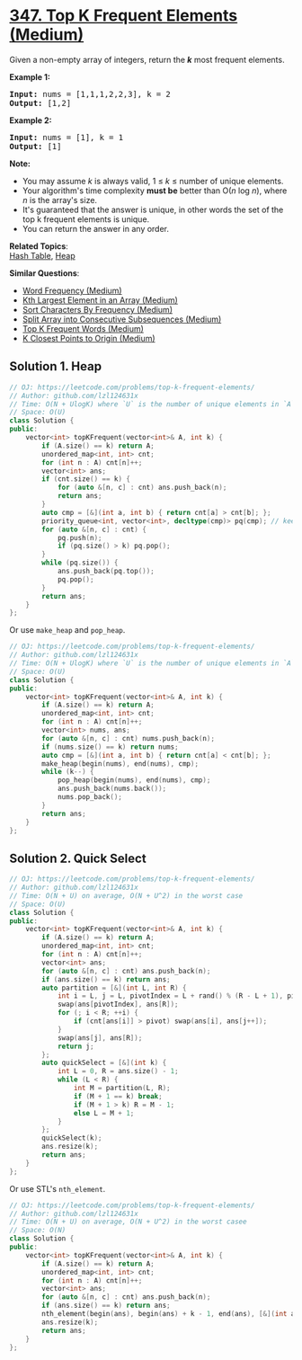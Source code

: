 # [347. Top K Frequent Elements (Medium)](https://leetcode.com/problems/top-k-frequent-elements/)

<p>Given a non-empty array of integers, return the <b><i>k</i></b> most frequent elements.</p>

<p><strong>Example 1:</strong></p>

<pre><strong>Input: </strong>nums = <span id="example-input-1-1">[1,1,1,2,2,3]</span>, k = <span id="example-input-1-2">2</span>
<strong>Output: </strong><span id="example-output-1">[1,2]</span>
</pre>

<div>
<p><strong>Example 2:</strong></p>

<pre><strong>Input: </strong>nums = <span id="example-input-2-1">[1]</span>, k = <span id="example-input-2-2">1</span>
<strong>Output: </strong><span id="example-output-2">[1]</span></pre>
</div>

<p><b>Note: </b></p>

<ul>
	<li>You may assume <i>k</i> is always valid, 1 ≤ <i>k</i> ≤ number of unique elements.</li>
	<li>Your algorithm's time complexity <b>must be</b> better than O(<i>n</i> log <i>n</i>), where <i>n</i> is the array's size.</li>
	<li>It's guaranteed that the answer is unique, in other words the set of the top k frequent elements is unique.</li>
	<li>You can return the answer in any order.</li>
</ul>


**Related Topics**:  
[Hash Table](https://leetcode.com/tag/hash-table/), [Heap](https://leetcode.com/tag/heap/)

**Similar Questions**:
* [Word Frequency (Medium)](https://leetcode.com/problems/word-frequency/)
* [Kth Largest Element in an Array (Medium)](https://leetcode.com/problems/kth-largest-element-in-an-array/)
* [Sort Characters By Frequency (Medium)](https://leetcode.com/problems/sort-characters-by-frequency/)
* [Split Array into Consecutive Subsequences (Medium)](https://leetcode.com/problems/split-array-into-consecutive-subsequences/)
* [Top K Frequent Words (Medium)](https://leetcode.com/problems/top-k-frequent-words/)
* [K Closest Points to Origin (Medium)](https://leetcode.com/problems/k-closest-points-to-origin/)

## Solution 1. Heap

```cpp
// OJ: https://leetcode.com/problems/top-k-frequent-elements/
// Author: github.com/lzl124631x
// Time: O(N + UlogK) where `U` is the number of unique elements in `A`.
// Space: O(U)
class Solution {
public:
    vector<int> topKFrequent(vector<int>& A, int k) {
        if (A.size() == k) return A;
        unordered_map<int, int> cnt;
        for (int n : A) cnt[n]++;
        vector<int> ans;
        if (cnt.size() == k) {
            for (auto &[n, c] : cnt) ans.push_back(n);
            return ans;
        }
        auto cmp = [&](int a, int b) { return cnt[a] > cnt[b]; };
        priority_queue<int, vector<int>, decltype(cmp)> pq(cmp); // keep a min-heap of size at most k
        for (auto &[n, c] : cnt) {
            pq.push(n);
            if (pq.size() > k) pq.pop();
        }
        while (pq.size()) {
            ans.push_back(pq.top());
            pq.pop();
        }
        return ans;
    }
};
```

Or use `make_heap` and `pop_heap`.

```cpp
// OJ: https://leetcode.com/problems/top-k-frequent-elements/
// Author: github.com/lzl124631x
// Time: O(N + UlogK) where `U` is the number of unique elements in `A`.
// Space: O(U)
class Solution {
public:
    vector<int> topKFrequent(vector<int>& A, int k) {
        if (A.size() == k) return A;
        unordered_map<int, int> cnt;
        for (int n : A) cnt[n]++;
        vector<int> nums, ans;
        for (auto &[n, c] : cnt) nums.push_back(n);
        if (nums.size() == k) return nums;
        auto cmp = [&](int a, int b) { return cnt[a] < cnt[b]; };
        make_heap(begin(nums), end(nums), cmp);
        while (k--) {
            pop_heap(begin(nums), end(nums), cmp);
            ans.push_back(nums.back());
            nums.pop_back();
        }
        return ans;
    }
};
```

## Solution 2. Quick Select

```cpp
// OJ: https://leetcode.com/problems/top-k-frequent-elements/
// Author: github.com/lzl124631x
// Time: O(N + U) on average, O(N + U^2) in the worst case
// Space: O(U)
class Solution {
public:
    vector<int> topKFrequent(vector<int>& A, int k) {
        if (A.size() == k) return A;
        unordered_map<int, int> cnt;
        for (int n : A) cnt[n]++;
        vector<int> ans;
        for (auto &[n, c] : cnt) ans.push_back(n);
        if (ans.size() == k) return ans;
        auto partition = [&](int L, int R) {
            int i = L, j = L, pivotIndex = L + rand() % (R - L + 1), pivot = cnt[ans[pivotIndex]];
            swap(ans[pivotIndex], ans[R]);
            for (; i < R; ++i) {
                if (cnt[ans[i]] > pivot) swap(ans[i], ans[j++]);
            }
            swap(ans[j], ans[R]);
            return j;
        };
        auto quickSelect = [&](int k) {
            int L = 0, R = ans.size() - 1;
            while (L < R) {
                int M = partition(L, R);
                if (M + 1 == k) break;
                if (M + 1 > k) R = M - 1;
                else L = M + 1;
            }
        };
        quickSelect(k);
        ans.resize(k);
        return ans;
    }
};
```

Or use STL's `nth_element`.

```cpp
// OJ: https://leetcode.com/problems/top-k-frequent-elements/
// Author: github.com/lzl124631x
// Time: O(N + U) on average, O(N + U^2) in the worst casee
// Space: O(N)
class Solution {
public:
    vector<int> topKFrequent(vector<int>& A, int k) {
        if (A.size() == k) return A;
        unordered_map<int, int> cnt;
        for (int n : A) cnt[n]++;
        vector<int> ans;
        for (auto &[n, c] : cnt) ans.push_back(n);
        if (ans.size() == k) return ans;
        nth_element(begin(ans), begin(ans) + k - 1, end(ans), [&](int a, int b) { return cnt[a] > cnt[b]; });
        ans.resize(k);
        return ans;
    }
};
```